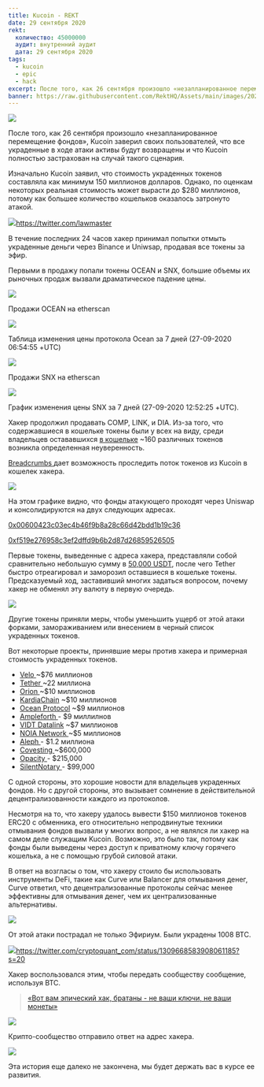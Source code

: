 ```yaml
---
title: Kucoin - REKT
date: 29 сентября 2020
rekt: 
  количество: 45000000
  аудит: внутренний аудит
  дата: 29 сентября 2020
tags:
  - kucoin
  - epic
  - hack
excerpt: После того, как 26 сентября произошло «незапланированное перемещение фондов», Kucoin заверил своих пользователей, что все украденные в ходе атаки активы будут возвращены и что Kucoin полностью застрахован на случай такого сценария.
banner: https://raw.githubusercontent.com/RektHQ/Assets/main/images/2020/09/kucoinwojak-2.jpg
---
```


![](https://raw.githubusercontent.com/RektHQ/Assets/main/images/2020/09/kucoinwojak-2.jpg)

После того, как 26 сентября произошло «незапланированное перемещение фондов», Kucoin заверил своих пользователей, что все украденные в ходе атаки активы будут возвращены и что Kucoin полностью застрахован на случай такого сценария.

Изначально Kucoin заявил, что стоимость украденных токенов составляла как минимум 150 миллионов долларов. Однако, по оценкам некоторых реальная стоимость может вырасти до $280 миллионов, потому как большее количество кошельков оказалось затронуто атакой. 

![](https://lh5.googleusercontent.com/jSvYaOxSiPSRRAs2MpTOVHgjB_tloUJBPJ3ogbbRRc2eRVfCEclg-L_u1MLEgTRuBbtyNWRb1FsGXB2sCZCf02jE2q-VRADXtu5TGwrdhw8QVzVJSOvuHALL83veNYqXgL9KfEXK)https://twitter.com/lawmaster

В течение последних 24 часов хакер принимал попытки отмыть украденные деньги через Binance и Uniwsap, продавая все токены за эфир.

Первыми в продажу попали токены OCEAN и SNX, большие объемы их рыночных продаж вызвали драматическое падение цены.

![](https://lh4.googleusercontent.com/bq0uBVE0LKcPXkhOiswITliRJB11zBqtRF_i2ci_pLZDF6UgIZcSQzinXD9fh-qRyRdrbBHoErrE8mQjD-tDPfptI-zPYEdNg8H_f0IJjnBxaQEi703txSSTM0zSDmI-4a9eQl_p)

Продажи OCEAN на etherscan 

![](https://raw.githubusercontent.com/RektHQ/Assets/main/images/2020/09/oceansales.JPG)

Таблица изменения цены протокола Ocean за 7 дней (27-09-2020 06:54:55 +UTC) 

![](https://lh3.googleusercontent.com/ai0TnzWCgqN1R1EcKufgjE-2RoJytN3YYgVlGT_CjRuKi6DUxURPDorDjdndtEEisYqqCmWcXkBc77_xZMMWEKdnsjUFevmMwLC9YH4aEAtd5NSU08QV1UOKbqY0tbSTQvuwLAFW)

Продажи SNX на etherscan 

![](https://lh4.googleusercontent.com/kHeUKoW7vmnDZBOIgenYYVswNMYSyKvG3kFvF_3yEMGNxiF5vjpIjidNn_5JWHMABPZVBAQ9KzVgHu_dg8JNQi0t4nl2z0zLAEdgMUXN6qYh5N4FyeodIR_uqSJj16h4Rfrvmqhp)

График изменения цены SNX за 7 дней (27-09-2020 12:52:25 +UTC). 

Хакер продолжил продавать COMP, LINK, и DIA. Из-за того, что содержавшиеся в кошельке токены были у всех на виду, среди владельцев  остававшихся  [в кошельке](https://etherscan.io/tokenholdings?a=0xeb31973e0febf3e3d7058234a5ebbae1ab4b8c23) ~160 различных токенов возникла определенная неуверенность.

[Breadcrumbs ](https://www.breadcrumbs.app/)дает возможность проследить поток токенов из Kucoin в кошелек хакера.

![](https://lh3.googleusercontent.com/1dmQCPHeMQgnLO88hqpAciHifQcwSLyl2fq-mAQ0-y3L9z1qUuWQbhiHZ_YFmOKa7O0l5_qlaOc-18KaG4vjcJ4UfthObxqGZU2HvV9Xi7Jjgld-o3zt1KiX07CmxIFzKMcNs8uB)

На этом графике видно, что фонды атакующего проходят через Uniswap и консолидируются на двух следующих адресах.

[0x00600423c03ec4b46f9b8a28c66d42bdd1b19c36 ](https://etherscan.io/address/0x00600423c03ec4b46f9b8a28c66d42bdd1b19c36)

[0xf519e276958c3ef2dffd9b6b2d87d26859526505](https://etherscan.io/address/0xf519e276958c3ef2dffd9b6b2d87d26859526505)

Первые токены, выведенные с адреса хакера, представляли собой сравнительно небольшую сумму в [50,000 USDT](https://etherscan.io/tx/0xc6eb6440d4f2c8b649ee7e647e90ea3a354e0bb300540c95d2464553f6b6cff8), после чего Tether быстро отреагировал и заморозил оставшиеся в кошельке токены. Предсказуемый ход, заставивший многих задаться вопросом, почему хакер не обменял эту валюту в первую очередь. 

![](https://lh6.googleusercontent.com/jlT9bg3gp6rcYpKnRCpy-B7_yTsKDne_XGgFHnFv02jfxnXK4ECflNFjrNGp4Wzbg3DVoeXh_r-HUEISks1ffkML6l5jMTXkQ0p2XBhqVSt8K2vjKOxkVKroI9bRowSk2Czsv3sM)

Другие токены приняли меры, чтобы уменьшить ущерб от этой атаки форками, замораживанием или внесением в черный список украденных токенов. 

Вот некоторые проекты, принявшие меры против хакера и примерная стоимость украденных токенов.

- [Velo ](https://twitter.com/veloprotocol/status/1309937702041608192?s=20)~$76 миллионов
- [Tether ](https://twitter.com/paoloardoino/status/1309771801581494272?s=20)~22 миллиона
- [Orion ](https://blog.orionprotocol.io/tokenswap)~$10 миллионов
- [KardiaChain](https://medium.com/kardiachain/kardiachain-issues-1-1-token-swap-in-response-to-kucoin-security-breach-ensuring-no-loss-to-kai-218b564b03d7) ~$10 миллионов
- [Ocean Protocol](https://twitter.com/oceanprotocol/status/1310154281505390592) ~$9 миллионов
- [Ampleforth ](https://twitter.com/AmpleforthOrg/status/1310355657632092160)- $9 миллилнов
- [VIDT Datalink](https://twitter.com/VIDT_Datalink/status/1309880082337615872?s=20) ~$7 миллионов
- [NOIA Network ](https://medium.com/noia/kucoin-exchange-hack-update-fe8f49ca6393)~$5 миллионов
- [Aleph ](https://medium.com/aleph-im/kucoin-exchange-hack-update-c1cd88a55301)- $1.2 миллиона
- [Covesting ](https://twitter.com/covesting/status/1310103008152350725?s=20)~$600,000
- [Opacity ](https://medium.com/opacity-storage/kucoin-security-incident-and-opq-token-swap-faa3fb45d44d)- $215,000
- [SilentNotary ](https://twitter.com/SilentNotary/status/1309876794372354050?s=20)- $99,000

С одной стороны, это хорошие новости для владельцев украденных фондов. Но с другой стороны, это вызывает сомнение в действительной децентрализованности каждого из протоколов. 

Несмотря на то, что хакеру удалось вывести $150 миллионов токенов ERC20 с обменника, его относительно непродвинутые техники отмывания фондов вызвали у многих вопрос, а не являлся ли хакер на самом деле служащим Kucoin. Возможно, это было так, потому как фонды были выведены через доступ к приватному ключу горячего кошелька, а не с помощью грубой силовой атаки.

В ответ на возгласы о том, что хакеру стоило бы использовать инструменты DeFi, такие как Curve или Balancer для отмывания денег, Curve ответил, что децентрализованные протоколы сейчас менее эффективны для отмывания денег, чем их централизованные альтернативы.

![](https://lh5.googleusercontent.com/3MYTGQ9VLY_N1aHUP22vwMNB2UhrBN85gTaiEjmfI5Y7QpQicRbKbO7cNeJgIW2Fj_wEd-Kd1pQscKMBgOK6BxuSpl2a4P4QLLYZKCHgv0UGKhSQUE0SJqk2H091lbV7tQR2decL)

От этой атаки пострадал не только Эфириум. Были украдены 1008 BTC.

![](https://lh6.googleusercontent.com/-jqWL3Elk3xHOe5qutdui5mPMzS6IrOOP5HUztVA4-0w3EQ_-VPrGM9Y58AK4JCmSOANBqnIm158aqvZy0Iipe5_ctq3nxYE0iOIzgU3FDC53a8uLsXS1ybCk0yrzxAuXCqF71Hu)https://twitter.com/cryptoquant_com/status/1309668583908061185?s=20

Хакер воспользовался этим, чтобы передать сообществу сообщение, используя BTC.

> [«Вот вам эпический хак, братаны - не ваши ключи, не ваши монеты»](https://blockchair.com/bitcoin/transaction/4e6f0e562e1309ff4fa17e0d87e9bdbadce924a16201e86807028cbed9dfb3b8)

![](https://lh3.googleusercontent.com/T1D2MBp9_4_vCpQCT3R-iM3Y7PBEylUJmZ8eP0sMh4Fe85tiWQxQP8M0Y2ZR9ELuXY-blAfwTmvy1jehVjF5zXMblrw1S_uytgoTDnQHwDFz7tzyORBLo8DRotsxIV-se_9zSiVH)

Крипто-сообщество отправило ответ на адрес хакера. 

![](https://lh3.googleusercontent.com/gecctBXdN_wEWsPiWGmPLpWnkByl9QzWr85Ck6mEg58-c6Pf5I_h6yp3loKcTral-SVjmHMLvmqUUGg4fN9QcAm6E-h2S8MbRLSu3rBnJlv1xmJKp1aA2uEp9uqcZQnEUFzG8mcC)

Эта история еще далеко не закончена, мы будет держать вас в курсе ее развития.
